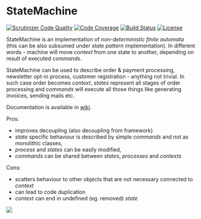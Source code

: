 # StateMachine

[![Scrutinizer Code Quality](https://scrutinizer-ci.com/g/potfur/statemachine/badges/quality-score.png?b=dev)](https://scrutinizer-ci.com/g/potfur/statemachine/?branch=dev)
[![Code Coverage](https://scrutinizer-ci.com/g/potfur/statemachine/badges/coverage.png?b=dev)](https://scrutinizer-ci.com/g/potfur/statemachine/?branch=dev)
[![Build Status](https://scrutinizer-ci.com/g/potfur/statemachine/badges/build.png?b=dev)](https://scrutinizer-ci.com/g/potfur/statemachine/build-status/dev)
[![License](https://poser.pugx.org/potfur/statemachine/license.svg)](https://packagist.org/packages/potfur/statemachine)

StateMachine is an implementation of _non-deterministic finite automata_ (this can be also subsumed under _state pattern_ implementation).
In different words - machine will move _context_ from one state to another, depending on result of executed _commands_.

StateMachine can be used to describe order & payment processing, newsletter opt-in process, customer registration - anything not trivial.
In such case order becomes _context_, _states_ represent all stages of order processing and _commands_ will execute all those things like generating invoices, sending mails etc.

Documentation is available in [wiki](https://github.com/potfur/statemachine/wiki).

Pros:
 + improves decoupling (also decoupling from framework)
 + _state_ specific behaviour is described by simple _commands_ and not as monolithic classes,
 + _process_ and _states_ can be easily modified,
 + _commands_ can be shared between _states_, _processes_ and _contexts_

Cons:
 - scatters behaviour to other objects that are not necessary connected to _context_
 - can lead to code duplication
 - _context_ can end in undefined (eg. removed) _state_

![](https://github.com/potfur/statemachine/wiki/schema.png)
